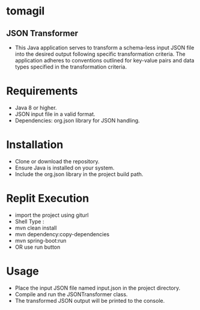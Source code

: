 # tomagil
## JSON Transformer

- This Java application serves to transform a schema-less input JSON file into the desired output following specific transformation criteria. The application adheres to conventions outlined for key-value pairs and data types specified in the transformation criteria.

# Requirements
- Java 8 or higher.
- JSON input file in a valid format.
- Dependencies: org.json library for JSON handling.
# Installation
- Clone or download the repository.
- Ensure Java is installed on your system.
- Include the org.json library in the project build path.
# Replit Execution
- import the project using giturl
- Shell Type :
- mvn clean install
- mvn dependency:copy-dependencies
- mvn spring-boot:run
- OR use run button  
# Usage
- Place the input JSON file named input.json in the project directory.
- Compile and run the JSONTransformer class.
- The transformed JSON output will be printed to the console.
